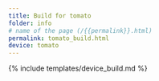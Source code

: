 ```yaml
---
title: Build for tomato
folder: info
# name of the page (/{{permalink}}.html)
permalink: tomato_build.html
device: tomato
---
```

{% include templates/device_build.md %}
